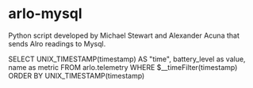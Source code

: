 # arlo-mysql
Python script developed by Michael Stewart and Alexander Acuna that sends Alro readings to Mysql.

SELECT
  UNIX_TIMESTAMP(timestamp) AS "time",
  battery_level as value,
  name as metric
FROM arlo.telemetry
WHERE
  $__timeFilter(timestamp)
ORDER BY UNIX_TIMESTAMP(timestamp)
